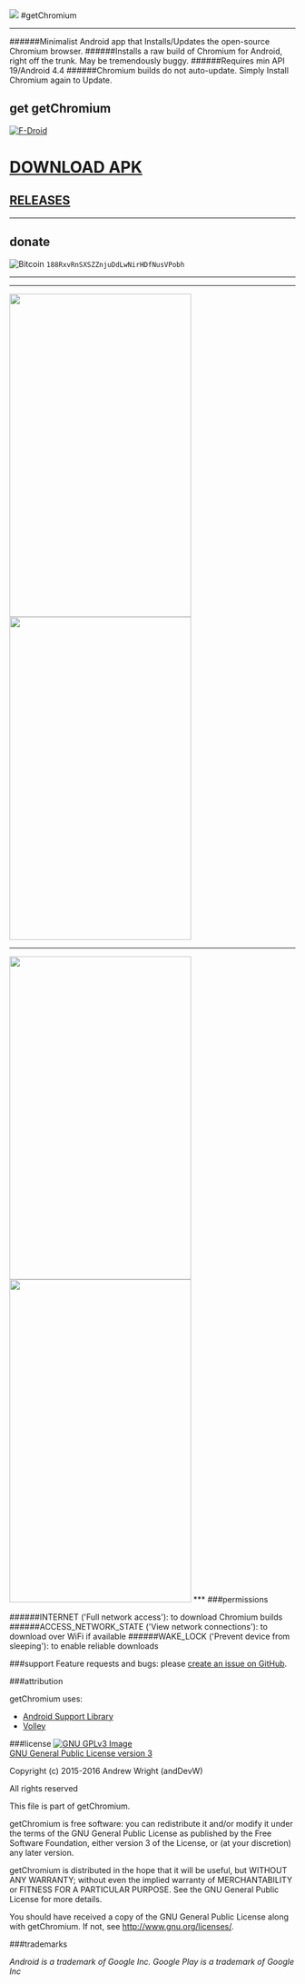 <img src="https://github.com/andDevW/getChromium/blob/master/app/src/main/res/mipmap-xhdpi/ic_launcher.png" />
#getChromium


___
######Minimalist Android app that Installs/Updates the open-source Chromium browser.
######Installs a raw build of Chromium for Android, right off the trunk. May be tremendously buggy.
######Requires min API 19/Android 4.4
######Chromium builds do not auto-update. Simply Install Chromium again to Update. 


## get getChromium

[![F-Droid](https://f-droid.org/wiki/images/0/06/F-Droid-button_get-it-on.png)](https://f-droid.org/repository/browse/?fdcategory=Internet&fdid=com.anddevw.getchromium&fdpage=3)

# [DOWNLOAD APK](https://github.com/andDevW/getChromium/releases/download/v1.1/app-release.apk)
## [RELEASES](https://github.com/andDevW/getChromium/releases/)


***

## donate
![Bitcoin](https://bitcoin.org/img/icons/logotop.svg)
`188RxvRnSXSZZnjuDdLwNirHDfNusVPobh`

***
***
<img src="https://github.com/andDevW/getChromium/blob/res/getChromium_RES/device-2016-03-25-185544.png" width="320" height="569" /> 
<img src="https://github.com/andDevW/getChromium/blob/res/getChromium_RES/device-2016-03-25-185701.png" width="320" height="569" />

***
<img src="https://github.com/andDevW/getChromium/blob/res/getChromium_RES/device-2016-03-25-185809.png" width="320" height="569" /> 
<img src="https://github.com/andDevW/getChromium/blob/res/getChromium_RES/device-2016-03-25-185920.png" width="320" height="569" />
***
###permissions

######INTERNET ('Full network access'): to download Chromium builds
######ACCESS_NETWORK_STATE ('View network connections'): to download over WiFi if available
######WAKE_LOCK ('Prevent device from sleeping'): to enable reliable downloads
 

###support
Feature requests and bugs: please [create an issue on GitHub](https://github.com/andDevW/getChromium/issues/).

###attribution

getChromium uses:

* [Android Support Library](https://developer.android.com/topic/libraries/support-library/index.html)
* [Volley](https://android.googlesource.com/platform/frameworks/volley/)

###license
[![GNU GPLv3 Image](https://www.gnu.org/graphics/gplv3-127x51.png)](http://www.gnu.org/licenses/gpl-3.0.en.html)  
[GNU General Public License version 3](http://www.gnu.org/licenses/gpl.txt)

Copyright (c) 2015-2016 Andrew Wright (andDevW)

All rights reserved

This file is part of getChromium.

getChromium is free software: you can redistribute it and/or modify it under the terms of the GNU General Public License as published by the Free Software Foundation, either version 3 of the License, or (at your discretion) any later version.

getChromium is distributed in the hope that it will be useful, but WITHOUT ANY WARRANTY; without even the implied warranty of MERCHANTABILITY or FITNESS FOR A PARTICULAR PURPOSE. See the GNU General Public License for more details.

You should have received a copy of the GNU General Public License along with getChromium. If not, see http://www.gnu.org/licenses/.

###trademarks

*Android is a trademark of Google Inc. Google Play is a trademark of Google Inc*
